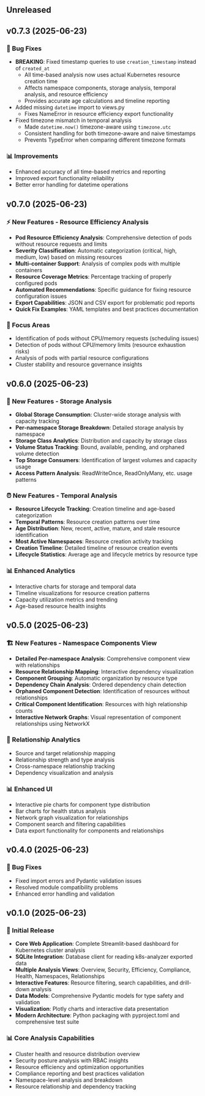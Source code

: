 ## Unreleased

## v0.7.3 (2025-06-23)

### 🔧 Bug Fixes
- **BREAKING**: Fixed timestamp queries to use `creation_timestamp` instead of `created_at`
  - All time-based analysis now uses actual Kubernetes resource creation time
  - Affects namespace components, storage analysis, temporal analysis, and resource efficiency
  - Provides accurate age calculations and timeline reporting
- Added missing `datetime` import to views.py
  - Fixes NameError in resource efficiency export functionality
- Fixed timezone mismatch in temporal analysis
  - Made `datetime.now()` timezone-aware using `timezone.utc`
  - Consistent handling for both timezone-aware and naive timestamps
  - Prevents TypeError when comparing different timezone formats

### 📊 Improvements
- Enhanced accuracy of all time-based metrics and reporting
- Improved export functionality reliability
- Better error handling for datetime operations

## v0.7.0 (2025-06-23)

### ⚡ New Features - Resource Efficiency Analysis
- **Pod Resource Efficiency Analysis**: Comprehensive detection of pods without resource requests and limits
- **Severity Classification**: Automatic categorization (critical, high, medium, low) based on missing resources
- **Multi-container Support**: Analysis of complex pods with multiple containers
- **Resource Coverage Metrics**: Percentage tracking of properly configured pods
- **Automated Recommendations**: Specific guidance for fixing resource configuration issues
- **Export Capabilities**: JSON and CSV export for problematic pod reports
- **Quick Fix Examples**: YAML templates and best practices documentation

### 🎯 Focus Areas
- Identification of pods without CPU/memory requests (scheduling issues)
- Detection of pods without CPU/memory limits (resource exhaustion risks)
- Analysis of pods with partial resource configurations
- Cluster stability and resource governance insights

## v0.6.0 (2025-06-23)

### 💾 New Features - Storage Analysis
- **Global Storage Consumption**: Cluster-wide storage analysis with capacity tracking
- **Per-namespace Storage Breakdown**: Detailed storage analysis by namespace
- **Storage Class Analytics**: Distribution and capacity by storage class
- **Volume Status Tracking**: Bound, available, pending, and orphaned volume detection
- **Top Storage Consumers**: Identification of largest volumes and capacity usage
- **Access Pattern Analysis**: ReadWriteOnce, ReadOnlyMany, etc. usage patterns

### ⏰ New Features - Temporal Analysis
- **Resource Lifecycle Tracking**: Creation timeline and age-based categorization
- **Temporal Patterns**: Resource creation patterns over time
- **Age Distribution**: New, recent, active, mature, and stale resource identification
- **Most Active Namespaces**: Resource creation activity tracking
- **Creation Timeline**: Detailed timeline of resource creation events
- **Lifecycle Statistics**: Average age and lifecycle metrics by resource type

### 📊 Enhanced Analytics
- Interactive charts for storage and temporal data
- Timeline visualizations for resource creation patterns
- Capacity utilization metrics and trending
- Age-based resource health insights

## v0.5.0 (2025-06-23)

### 🏗️ New Features - Namespace Components View
- **Detailed Per-namespace Analysis**: Comprehensive component view with relationships
- **Resource Relationship Mapping**: Interactive dependency visualization
- **Component Grouping**: Automatic organization by resource type
- **Dependency Chain Analysis**: Ordered dependency chain detection
- **Orphaned Component Detection**: Identification of resources without relationships
- **Critical Component Identification**: Resources with high relationship counts
- **Interactive Network Graphs**: Visual representation of component relationships using NetworkX

### 🔗 Relationship Analytics
- Source and target relationship mapping
- Relationship strength and type analysis
- Cross-namespace relationship tracking
- Dependency visualization and analysis

### 📊 Enhanced UI
- Interactive pie charts for component type distribution
- Bar charts for health status analysis
- Network graph visualization for relationships
- Component search and filtering capabilities
- Data export functionality for components and relationships

## v0.4.0 (2025-06-23)

### 🐛 Bug Fixes
- Fixed import errors and Pydantic validation issues
- Resolved module compatibility problems
- Enhanced error handling and validation

## v0.1.0 (2025-06-23)

### 🎉 Initial Release
- **Core Web Application**: Complete Streamlit-based dashboard for Kubernetes cluster analysis
- **SQLite Integration**: Database client for reading k8s-analyzer exported data
- **Multiple Analysis Views**: Overview, Security, Efficiency, Compliance, Health, Namespaces, Relationships
- **Interactive Features**: Resource filtering, search capabilities, and drill-down analysis
- **Data Models**: Comprehensive Pydantic models for type safety and validation
- **Visualization**: Plotly charts and interactive data presentation
- **Modern Architecture**: Python packaging with pyproject.toml and comprehensive test suite

### 📊 Core Analysis Capabilities
- Cluster health and resource distribution overview
- Security posture analysis with RBAC insights
- Resource efficiency and optimization opportunities
- Compliance reporting and best practices validation
- Namespace-level analysis and breakdown
- Resource relationship and dependency tracking
